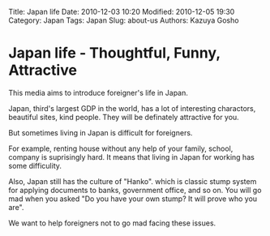 Title: Japan life
Date: 2010-12-03 10:20
Modified: 2010-12-05 19:30
Category: Japan
Tags: Japan
Slug: about-us
Authors: Kazuya Gosho

# Japan life - Thoughtful, Funny, Attractive

This media aims to introduce foreigner's life in Japan.

Japan, third's largest GDP in the world, has a lot of interesting charactors, beautiful sites, kind people.
They will be definately attractive for you.

But sometimes living in Japan is difficult for foreigners.

For example, renting house without any help of your family, school, company is suprisingly hard.
It means that living in Japan for working has some difficulity.

Also, Japan still has the culture of "Hanko".
which is classic stump system for applying documents to banks, government office, and so on.
You will go mad when you asked "Do you have your own stump? It will prove who you are".

We want to help foreigners not to go mad facing these issues.
